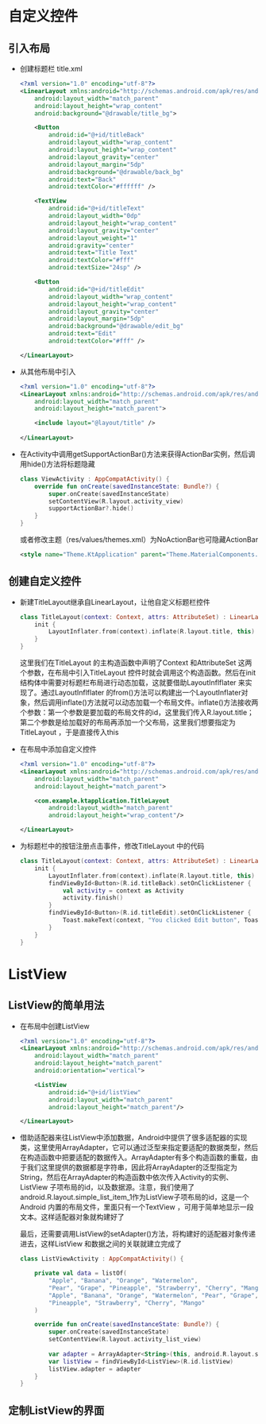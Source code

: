 # 自定义控件

## 引入布局

- 创建标题栏 title.xml

  ```xml
  <?xml version="1.0" encoding="utf-8"?>
  <LinearLayout xmlns:android="http://schemas.android.com/apk/res/android"
      android:layout_width="match_parent"
      android:layout_height="wrap_content"
      android:background="@drawable/title_bg">
  
      <Button
          android:id="@+id/titleBack"
          android:layout_width="wrap_content"
          android:layout_height="wrap_content"
          android:layout_gravity="center"
          android:layout_margin="5dp"
          android:background="@drawable/back_bg"
          android:text="Back"
          android:textColor="#ffffff" />
  
      <TextView
          android:id="@+id/titleText"
          android:layout_width="0dp"
          android:layout_height="wrap_content"
          android:layout_gravity="center"
          android:layout_weight="1"
          android:gravity="center"
          android:text="Title Text"
          android:textColor="#fff"
          android:textSize="24sp" />
  
      <Button
          android:id="@+id/titleEdit"
          android:layout_width="wrap_content"
          android:layout_height="wrap_content"
          android:layout_gravity="center"
          android:layout_margin="5dp"
          android:background="@drawable/edit_bg"
          android:text="Edit"
          android:textColor="#fff" />
  
  </LinearLayout>
  ```

- 从其他布局中引入

  ```xml
  <?xml version="1.0" encoding="utf-8"?>
  <LinearLayout xmlns:android="http://schemas.android.com/apk/res/android"
      android:layout_width="match_parent"
      android:layout_height="match_parent">
  
      <include layout="@layout/title" />
      
  </LinearLayout>
  ```

- 在Activity中调用getSupportActionBar()方法来获得ActionBar实例，然后调用hide()方法将标题隐藏

  ```kotlin
  class ViewActivity : AppCompatActivity() {
      override fun onCreate(savedInstanceState: Bundle?) {
          super.onCreate(savedInstanceState)
          setContentView(R.layout.activity_view)
          supportActionBar?.hide()
      }
  }
  ```

  或者修改主题（res/values/themes.xml）为NoActionBar也可隐藏ActionBar
  
  ```xml
  <style name="Theme.KtApplication" parent="Theme.MaterialComponents.DayNight.NoActionBar.Bridge">
  ```

## 创建自定义控件

- 新建TitleLayout继承自LinearLayout，让他自定义标题栏控件

  ```kotlin
  class TitleLayout(context: Context, attrs: AttributeSet) : LinearLayout(context, attrs) {
      init {
          LayoutInflater.from(context).inflate(R.layout.title, this)
      }
  }
  ```

  这里我们在TitleLayout 的主构造函数中声明了Context 和AttributeSet 这两个参数，在布局中引入TitleLayout 控件时就会调用这个构造函数。然后在init结构体中需要对标题栏布局进行动态加载，这就要借助LayoutInflflater 来实现了。通过LayoutInflflater 的from()方法可以构建出一个LayoutInflater对象，然后调用inflate()方法就可以动态加载一个布局文件。inflate()方法接收两个参数：第一个参数是要加载的布局文件的id，这里我们传入R.layout.title；第二个参数是给加载好的布局再添加一个父布局，这里我们想要指定为TitleLayout ，于是直接传入this

- 在布局中添加自定义控件

  ```xml
  <?xml version="1.0" encoding="utf-8"?>
  <LinearLayout xmlns:android="http://schemas.android.com/apk/res/android"
      android:layout_width="match_parent"
      android:layout_height="match_parent">
  
      <com.example.ktapplication.TitleLayout
          android:layout_width="match_parent"
          android:layout_height="wrap_content"/>
  
  </LinearLayout>
  ```

- 为标题栏中的按钮注册点击事件，修改TitleLayout 中的代码

  ```kotlin
  class TitleLayout(context: Context, attrs: AttributeSet) : LinearLayout(context, attrs) {
      init {
          LayoutInflater.from(context).inflate(R.layout.title, this)
          findViewById<Button>(R.id.titleBack).setOnClickListener {
              val activity = context as Activity
              activity.finish()
          }
          findViewById<Button>(R.id.titleEdit).setOnClickListener {
              Toast.makeText(context, "You clicked Edit button", Toast.LENGTH_SHORT).show()
          }
      }
  }
  ```



# ListView

## ListView的简单用法

- 在布局中创建ListView

  ```xml
  <?xml version="1.0" encoding="utf-8"?>
  <LinearLayout xmlns:android="http://schemas.android.com/apk/res/android"
      android:layout_width="match_parent"
      android:layout_height="match_parent"
      android:orientation="vertical">
  
      <ListView
          android:id="@+id/listView"
          android:layout_width="match_parent"
          android:layout_height="match_parent"/>
  
  </LinearLayout>
  ```

- 借助适配器来往ListView中添加数据，Android中提供了很多适配器的实现类，这里使用ArrayAdapter，它可以通过泛型来指定要适配的数据类型，然后在构造函数中把要适配的数据传入。ArrayAdapter有多个构造函数的重载，由于我们这里提供的数据都是字符串，因此将ArrayAdapter的泛型指定为String，然后在ArrayAdapter的构造函数中依次传入Activity的实例、ListView 子项布局的id，以及数据源。注意，我们使用了android.R.layout.simple_list_item_1作为ListView子项布局的id，这是一个Android 内置的布局文件，里面只有一个TextView ，可用于简单地显示一段文本。这样适配器对象就构建好了

  最后，还需要调用ListView的setAdapter()方法，将构建好的适配器对象传递进去，这样ListView 和数据之间的关联就建立完成了

  ```kotlin
  class ListViewActivity : AppCompatActivity() {
  
      private val data = listOf(
          "Apple", "Banana", "Orange", "Watermelon",
          "Pear", "Grape", "Pineapple", "Strawberry", "Cherry", "Mango",
          "Apple", "Banana", "Orange", "Watermelon", "Pear", "Grape",
          "Pineapple", "Strawberry", "Cherry", "Mango"
      )
  
      override fun onCreate(savedInstanceState: Bundle?) {
          super.onCreate(savedInstanceState)
          setContentView(R.layout.activity_list_view)
          
          var adapter = ArrayAdapter<String>(this, android.R.layout.simple_expandable_list_item_1, data)
          var listView = findViewById<ListView>(R.id.listView)
          listView.adapter = adapter
      }
  }
  ```

## 定制ListView的界面


